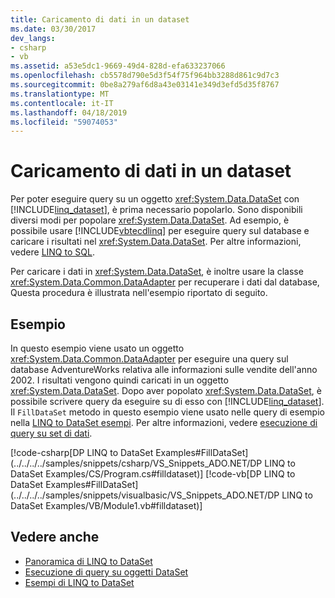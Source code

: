 ```yaml
---
title: Caricamento di dati in un dataset
ms.date: 03/30/2017
dev_langs:
- csharp
- vb
ms.assetid: a53e5dc1-9669-49d4-828d-efa633237066
ms.openlocfilehash: cb5578d790e5d3f54f75f964bb3288d861c9d7c3
ms.sourcegitcommit: 0be8a279af6d8a43e03141e349d3efd5d35f8767
ms.translationtype: MT
ms.contentlocale: it-IT
ms.lasthandoff: 04/18/2019
ms.locfileid: "59074053"
---
```

# <a name="loading-data-into-a-dataset"></a>Caricamento di dati in un dataset
Per poter eseguire query su un oggetto <xref:System.Data.DataSet> con [!INCLUDE[linq_dataset](../../../../includes/linq-dataset-md.md)], è prima necessario popolarlo. Sono disponibili diversi modi per popolare <xref:System.Data.DataSet>. Ad esempio, è possibile usare [!INCLUDE[vbtecdlinq](../../../../includes/vbtecdlinq-md.md)] per eseguire query sul database e caricare i risultati nel <xref:System.Data.DataSet>. Per altre informazioni, vedere [LINQ to SQL](../../../../docs/framework/data/adonet/sql/linq/index.md).  
  
 Per caricare i dati in <xref:System.Data.DataSet>, è inoltre usare la classe <xref:System.Data.Common.DataAdapter> per recuperare i dati dal database, Questa procedura è illustrata nell'esempio riportato di seguito.  
  
## <a name="example"></a>Esempio  
 In questo esempio viene usato un oggetto <xref:System.Data.Common.DataAdapter> per eseguire una query sul database AdventureWorks relativa alle informazioni sulle vendite dell'anno 2002. I risultati vengono quindi caricati in un oggetto <xref:System.Data.DataSet>. Dopo aver popolato <xref:System.Data.DataSet>, è possibile scrivere query da eseguire su di esso con [!INCLUDE[linq_dataset](../../../../includes/linq-dataset-md.md)]. Il `FillDataSet` metodo in questo esempio viene usato nelle query di esempio nella [LINQ to DataSet esempi](../../../../docs/framework/data/adonet/linq-to-dataset-examples.md). Per altre informazioni, vedere [esecuzione di query su set di dati](../../../../docs/framework/data/adonet/querying-datasets-linq-to-dataset.md).  
  
 [!code-csharp[DP LINQ to DataSet Examples#FillDataSet](../../../../samples/snippets/csharp/VS_Snippets_ADO.NET/DP LINQ to DataSet Examples/CS/Program.cs#filldataset)]
 [!code-vb[DP LINQ to DataSet Examples#FillDataSet](../../../../samples/snippets/visualbasic/VS_Snippets_ADO.NET/DP LINQ to DataSet Examples/VB/Module1.vb#filldataset)]  
  
## <a name="see-also"></a>Vedere anche

- [Panoramica di LINQ to DataSet](../../../../docs/framework/data/adonet/linq-to-dataset-overview.md)
- [Esecuzione di query su oggetti DataSet](../../../../docs/framework/data/adonet/querying-datasets-linq-to-dataset.md)
- [Esempi di LINQ to DataSet](../../../../docs/framework/data/adonet/linq-to-dataset-examples.md)
